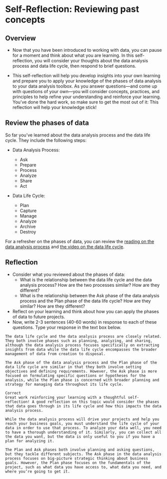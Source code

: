 # Self-Reflection: Reviewing past concepts

## Overview

- Now that you have been introduced to working with data, you can pause for a moment and think about what you are learning. In this self-reflection, you will consider your thoughts about the data analysis process and data life cycle, then respond to brief questions.

- This self-reflection will help you develop insights into your own learning and prepare you to apply your knowledge of the phases of data analysis to your data analysis toolbox. As you answer questions—and come up with questions of your own—you will consider concepts, practices, and principles to help refine your understanding and reinforce your learning. You’ve done the hard work, so make sure to get the most out of it: This reflection will help your knowledge stick!

## Review the phases of data

So far you’ve learned about the data analysis process and the data life cycle. They include the following steps:

- Data Analysis Process:
  - Ask
  - Prepare
  - Process
  - Analyze
  - Share
  - Act

- Data Life Cycle:
  - Plan
  - Capture
  - Manage
  - Analyze
  - Archive
  - Destroy

For a refresher on the phases of data, you can review the [reading on the data analysis process](https://www.coursera.org/learn/foundations-data/supplement/Yo3Cn/the-data-analysis-process-and-this-program) and [the video on the data life cycle](https://www.coursera.org/learn/foundations-data/lecture/mhEHY/phases-of-the-data-life-cycle).

## Reflection

- Consider what you reviewed about the phases of data:
  - What is the relationship between the data life cycle and the data analysis process? How are the two processes similar? How are they different?
  - What is the relationship between the Ask phase of the data analysis process and the Plan phase of the data life cycle? How are they similar? How are they different?
- Reflect on your learning and think about how you can apply the phases of data to future projects.
- Now, write 2-3 sentences (40-60 words) in response to each of these questions. Type your response in the text box below.

```text
The data life cycle and the data analysis process are closely related. They both involve phases such as planning, analyzing, and sharing, although the data analysis process focuses specifically on extracting insights from data while the data life cycle encompasses the broader management of data from creation to disposal.

The Ask phase of the data analysis process and the Plan phase of the data life cycle are similar in that they both involve setting objectives and defining requirements. However, the Ask phase is more focused on formulating specific questions or hypotheses for the analysis, while the Plan phase is concerned with broader planning and strategy for managing data throughout its life cycle.
```

```text
Correct
Great work reinforcing your learning with a thoughtful self-reflection! A good reflection on this topic would consider the phases that data goes through in its life cycle and how this impacts the data analysis process.

While the data analysis process will drive your projects and help you reach your business goals, you must understand the life cycle of your data in order to use that process. To analyze your data well, you need to have a thorough understanding of it. Similarly, you can collect all the data you want, but the data is only useful to you if you have a plan for analyzing it.

The Plan and Ask phases both involve planning and asking questions, but they tackle different subjects. The Ask phase in the data analysis process focuses on big-picture strategic thinking about business goals. However, the Plan phase focuses on the fundamentals of the project, such as what data you have access to, what data you need, and where you’re going to get it.
```
